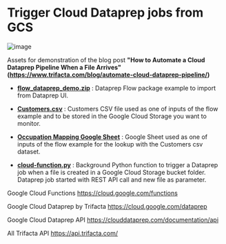 # Trigger Cloud Dataprep jobs from GCS

![image](How_to_trigger_Dataprep_jobs_From_Cloud_Storage.png)

Assets for demonstration of the blog post **"How to Automate a Cloud Dataprep Pipeline When a File Arrives"(https://www.trifacta.com/blog/automate-cloud-dataprep-pipeline/)**

- **[flow_dataprep_demo.zip](https://github.com/victorcouste/demo-trigger-dataprep-job-from-gcs/blob/master/flow_dataprep_demo.zip)** : Dataprep Flow package example to import from Dataprep UI.

- **[Customers.csv](https://github.com/victorcouste/demo-trigger-dataprep-job-from-gcs/blob/master/Customers.csv)** : Customers CSV file used as one of inputs of the flow example and to be stored in the Google Cloud Storage you want to monitor.

- **[Occupation Mapping Google Sheet](https://docs.google.com/spreadsheets/d/10EvnxBM1jXcJj62K7ovAdcA3I8JMOWGU8XUty4bU_C4/edit#gid=0)** : Google Sheet used as one of inputs of the flow example for the lookup with the Customers csv dataset.

- **[cloud-function.py](https://github.com/victorcouste/demo-trigger-dataprep-job-from-gcs/blob/master/cloud-function.py)** : Background Python function to trigger a Dataprep job when a file is created in a Google Cloud Storage bucket folder. Dataprep job started with REST API call and new file as parameter.


Google Cloud Functions https://cloud.google.com/functions

Google Cloud Dataprep by Trifacta https://cloud.google.com/dataprep

Google Cloud Dataprep API https://clouddataprep.com/documentation/api

All Trifacta API https://api.trifacta.com/



